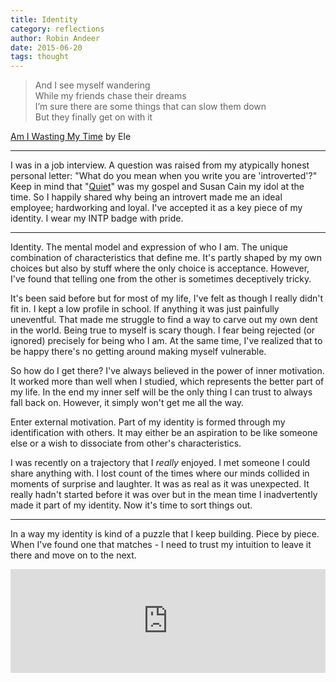 ```yaml
---
title: Identity
category: reflections
author: Robin Andeer
date: 2015-06-20
tags: thought
---
```


> And I see myself wandering  
> While my friends chase their dreams  
> I’m sure there are some things that can slow them down  
> But they finally get on with it

[Am I Wasting My Time][ele-song] by Ele

---

I was in a job interview. A question was raised from my atypically honest
personal letter: "What do you mean when you write you are 'introverted'?"
Keep in mind that "[Quiet][quiet]" was my gospel and Susan Cain my idol at
the time. So I happily shared why being an introvert made me an ideal
employee; hardworking and loyal. I've accepted it as a key piece of my
identity. I wear my INTP badge with pride.

---

Identity. The mental model and expression of who I am. The unique combination
of characteristics that define me. It's partly shaped by my own choices
but also by stuff where the only choice is acceptance. However, I've found
that telling one from the other is sometimes deceptively tricky.

It's been said before but for most of my life, I've felt as though I really
didn't fit in. I kept a low profile in school. If anything it was just
painfully uneventful. That made me struggle to find a way to carve out my
own dent in the world. Being true to myself is scary though. I fear being
rejected (or ignored) precisely for being who I am. At the same time, I've
realized that to be happy there's no getting around making myself vulnerable.

So how do I get there? I've always believed in the power of inner motivation.
It worked more than well when I studied, which represents the better part of
my life. In the end my inner self will be the only thing I can trust to always
fall back on. However, it simply won't get me all the way.

Enter external motivation. Part of my identity is formed through my
identification with others. It may either be an aspiration to be like someone
else or a wish to dissociate from other's characteristics.

I was recently on a trajectory that I _really_ enjoyed. I met someone I
could share anything with. I lost count of the times where our minds collided
in moments of surprise and laughter. It was as real as it was unexpected.
It really hadn't started before it was over but in the mean time I inadvertently
made it part of my identity. Now it's time to sort things out.

---

In a way my identity is kind of a puzzle that I keep building. Piece by piece.
When I've found one that matches - I need to trust my intuition to leave it
there and move on to the next.

<iframe
  width="100%"
  height="166"
  scrolling="no"
  frameBorder="no"
  src="https://w.soundcloud.com/player/?url=https%3A//api.soundcloud.com/tracks/212803728&amp;color=00aabb&amp;auto_play=false&amp;hide_related=false&amp;show_comments=true&amp;show_user=true&amp;show_reposts=false" />

<a
  href="https://news.ycombinator.com/submit"
  className="hn-button"
  data-title="Looking for an identity"
  data-url="http://www.robinandeer.com/blog/2015/06/20/identity/"
  data-count="horizontal">
Vote on Hacker News
</a>

[ele-song]: https://www.youtube.com/watch?v=I32fTaNjoAU
[quiet]: http://www.amazon.com/Quiet-Power-Introverts-World-Talking/dp/0307352153
